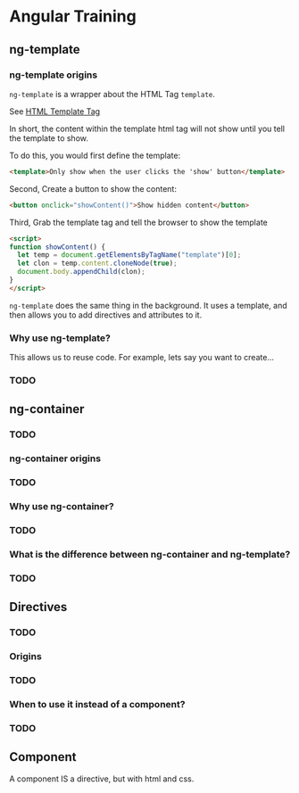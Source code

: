 # Angular Training

## ng-template

### ng-template origins

`ng-template` is a wrapper about the HTML Tag `template`.

See [HTML Template Tag](https://www.w3schools.com/tags/tag_template.asp)

In short, the content within the template html tag will not show until you tell the template to show.

To do this, you would first define the template:

```html
<template>Only show when the user clicks the 'show' button</template>
```

Second, Create a button to show the content:

```html
<button onclick="showContent()">Show hidden content</button>
```

Third, Grab the template tag and tell the browser to show the template

```html
<script>
function showContent() {
  let temp = document.getElementsByTagName("template")[0];
  let clon = temp.content.cloneNode(true);
  document.body.appendChild(clon);
}
</script>
```

`ng-template` does the same thing in the background. It uses a template, and then allows you to add directives and attributes to it.

### Why use ng-template?

This allows us to reuse code. For example, lets say you want to create...
### TODO

## ng-container

### TODO

### ng-container origins

### TODO

### Why use ng-container?

### TODO

### What is the difference between ng-container and ng-template?

### TODO

## Directives

### TODO

### Origins

### TODO

### When to use it instead of a component?

### TODO

## Component

A component IS a directive, but with html and css.
